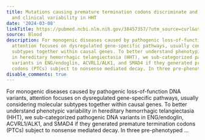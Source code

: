 ```yaml
---
title: Mutations causing premature termination codons discriminate and generate cellular
  and clinical variability in HHT
date: '2024-03-08'
linkTitle: https://pubmed.ncbi.nlm.nih.gov/38457357/?utm_source=curl&utm_medium=rss&utm_campaign=journals&utm_content=7603509&fc=None&ff=20240309170617&v=2.18.0.post9+e462414
source: Blood
description: For monogenic diseases caused by pathogenic loss-of-function DNA variants,
  attention focuses on dysregulated gene-specific pathways, usually considering molecular
  subtypes together within causal genes. To better understand phenotypic variability
  in hereditary hemorrhagic telangiectasia (HHT), we sub-categorized pathogenic DNA
  variants in ENG/endoglin, ACVRL1/ALK1, and SMAD4 if they generated premature termination
  codons (PTCs) subject to nonsense mediated decay. In three pre-phenotyped ...
disable_comments: true
---
```

For monogenic diseases caused by pathogenic loss-of-function DNA variants, attention focuses on dysregulated gene-specific pathways, usually considering molecular subtypes together within causal genes. To better understand phenotypic variability in hereditary hemorrhagic telangiectasia (HHT), we sub-categorized pathogenic DNA variants in ENG/endoglin, ACVRL1/ALK1, and SMAD4 if they generated premature termination codons (PTCs) subject to nonsense mediated decay. In three pre-phenotyped ...